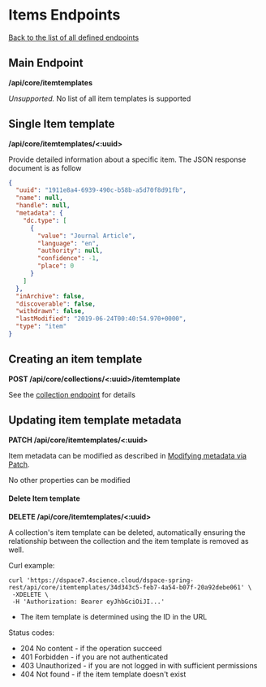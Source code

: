 # Items Endpoints
[Back to the list of all defined endpoints](endpoints.md)

## Main Endpoint
**/api/core/itemtemplates**   

_Unsupported._ No list of all item templates is supported

## Single Item template
**/api/core/itemtemplates/<:uuid>**

Provide detailed information about a specific item. The JSON response document is as follow
```json
{
  "uuid": "1911e8a4-6939-490c-b58b-a5d70f8d91fb",
  "name": null,
  "handle": null,
  "metadata": {
    "dc.type": [
      {
        "value": "Journal Article",
        "language": "en",
        "authority": null,
        "confidence": -1,
        "place": 0
      }
    ]
  },
  "inArchive": false,
  "discoverable": false,
  "withdrawn": false,
  "lastModified": "2019-06-24T00:40:54.970+0000",
  "type": "item"
}
```
 
## Creating an item template
**POST /api/core/collections/<:uuid>/itemtemplate**

See the [collection endpoint](collections.md#create-item-template) for details

## Updating item template metadata
**PATCH /api/core/itemtemplates/<:uuid>**

Item metadata can be modified as described in [Modifying metadata via Patch](metadata-patch.md).

No other properties can be modified

#### Delete Item template
**DELETE /api/core/itemtemplates/<:uuid>**

A collection's item template can be deleted, automatically ensuring the relationship between the collection and the item template is removed as well.

Curl example:
```
curl 'https://dspace7.4science.cloud/dspace-spring-rest/api/core/itemtemplates/34d343c5-feb7-4a54-b07f-20a92debe061' \
 -XDELETE \
 -H 'Authorization: Bearer eyJhbGciOiJI...'
```

* The item template is determined using the ID in the URL

Status codes:
* 204 No content - if the operation succeed
* 401 Forbidden - if you are not authenticated
* 403 Unauthorized - if you are not logged in with sufficient permissions
* 404 Not found - if the item template doesn't exist
